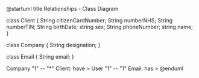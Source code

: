 @startuml
title Relationships - Class Diagram

class Client {
    String citizenCardNumber;
    String numberNHS;
    String numberTIN;
    String birthDate;
    string sex;
    String phoneNumber;
    string name;
}

class Company {
    String designation;
}

class Email {
  String email;
}

Company "1" -- "*" Client: have >
User "1" -- "1" Email: has >
@enduml